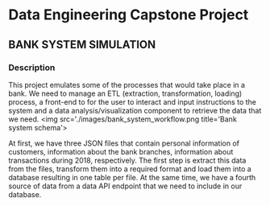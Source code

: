 # Data Engineering Capstone Project
## BANK SYSTEM SIMULATION

### Description
This project emulates some of the processes that would take place in a bank. We need to manage an ETL (extraction, transformation, loading) process, a front-end to for the user to interact and input instructions to the system and a data analysis/visualization component to retrieve the data that we need.
<img src='./images/bank_system_workflow.png title='Bank system schema'>

At first, we have three JSON files that contain personal information of customers, information about the bank branches, information about transactions during 2018, respectively. The first step is extract this data from the files, transform them into a required format and load them into a database resulting in one table per file. At the same time, we have a fourth source of data from a data API endpoint that we need to include in our database. 

<!-- <img src=> -->